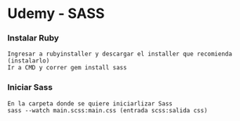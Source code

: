 # Udemy - SASS

### Instalar Ruby
```
Ingresar a rubyinstaller y descargar el installer que recomienda (instalarlo)
Ir a CMD y correr gem install sass
```

### Iniciar Sass
```
En la carpeta donde se quiere iniciarlizar Sass
sass --watch main.scss:main.css (entrada scss:salida css)
```